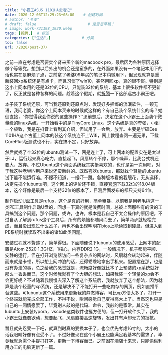 ```yaml
---
title: "小霸王ASUS 1101HA复活记"
date: 2020-12-03T12:29:23+08:00    # 创建时间
# author: "老麦"
# draft: false                       # 是否是草稿？
# image: work-731198_1920.webp
tags: [折腾,]  # 标签
categories: ["生活",]              # 分类
toc: false
url: /2020/post-37/
---
```


之前一直在考虑是否要卖个肾来买个新的macbook pro，最后因为各种原因选择做个等等党。想到以后外出的机会还是蛮多的，在外面如果没有一个笔记本用下的话也实在是麻烦了点，之前拿了老婆09年买的笔记本稍微用下，但发现就算是重新装回xp系统还是有点卡，而且习惯了win10，突然用回xp，真的很不惯。特别是这小上网本用的还是32位的CPU，只能装32位的系统，基本上很多软件都不更新了，反正就是各种各样的问题。趁着这个假期，就[折腾](折腾.md)一下这部远古小霸王吧。

本子装了系统还原，可当我还原到还原点时，发现好多捆绑的流氓软件，一顿无语，我问老婆，你这个上网本买来的时候就这样的？有自己装个系统什么的吗？她倒直接，“你觉得我会你说的这些操作？”思前想后，决定在这个小霸王上面装个微量级的linux系统，一开始看中的是TinyCore Linux，这个系统是真的夸张，小到一个极致，我是在抖音上看到其介绍，但试用了一会后，放弃。主要是华硕Eee 1101HA这个古董上网本的装这个系统连不上Wifi，网上教程查阅一遍无果，下载CorePlus版测试也不行，实在搞不定，只好放弃。

然后就找了个32位的ubuntu测试一下，网是连上了，可上网本的配置实在是太过于LJ，运行起来真心吃力，直接起飞，风扇转个不停，那个噪声，比我台式机还要大，放弃。不过Ubuntu这个桌面系统我其实挺喜欢的，也许是第一次用吧，对于我这种老WIN用户来说还蛮新鲜的。既然喜欢ubuntu，那就找个轻量的ubuntu试下能不能运行咯。不搜不知道，一搜吓一跳，各种版本看的我眼花，无从选择，决定先搞个lubuntu吧，这个网上的评价还不错，直接[官网](https://lubuntu.me)下载32位的18.04版本，这个好像是最后一个支持32位的版本了，目测后面发布的都只支持64位。

制作启动U盘工具是rufus，这个是真的好用，简单粗暴，以前我是用老毛桃这一类PE工具制作启动U盘的，回想一下真的就是浪费时间，总被上面那些有的没的工具搞到这个问题，那个问题，或许，也许，根本是我自己不太会操作的原因吧。不过自从了解到rufus这个工具后，所有的烦恼都随风而去了，简单两步就轻松完成，而且没出现过什么岔子，再也不会出现明明在bios上能读取到硬盘，但进入到PE系统时就读取不出来的诸如此类问题。

安装过程就不赘述了，简单得很。下面随便说下lubuntu的使用感受，上网本的配置是Atom Z520 1.3GHZ，1核心，内存DDR2 1G，一般情况下，机子都能平顺、安静的运行，但在打开浏览器访问一些复杂点的网站时，风扇就会转动起来，伴随而来就是卡顿，所以想上网冲浪的话，还得乖乖地拿出手机来。配置摆在那，也是没有办法的事，总之给我的感觉就是，流畅度好像就比本子上预装的xp系统就好那么一丢丢而已，这个时候我就有了个大胆的想法，如果我装一个轻量的xp会不会更好呢？不过随着我慢慢去深入了解这个系统后，我就放弃了这个想法，因为就算是装个轻量的xp系统，还是解决不了不能打开一些吃内存的网页，例如直播平台这些。可lubuntu这个系统用来更新我的静态博客，可比xp方便太多了，打开一个终端就能完成全部工作，不得不说，瞬间感觉自己变得高大上了。当然这也只是自己的一厢情愿罢了，毕竟别人敲的是代码、命令，我敲的是家常。其实在lubuntu上安装typora，vscode这类软件也挺方便的，但一打开软件久了，我的小霸王就蠢蠢欲动，想要起飞，风扇直接高速旋转，发出其有声却无力的抵抗。

暂且就先忍受一下吧，就算到时真的要换本子了，也会优先考虑16寸的，太小的话我眼睛好像有点受不了。不过好像现在这个小霸王也能满足我基本的需求了，毕竟我就急需个手提打打字，更新一下博客而已。之前困在酒店十来天，只能偷偷利用办工的电脑更新了一篇。
